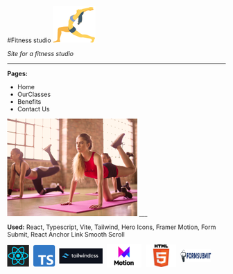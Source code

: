 #Fitness studio ![](./src/assets/favicon.svg)


_Site for a fitness studio_ 
___

__Pages:__      
  * Home
  * OurClasses
  * Benefits
  * Contact Us 
  <img src="./src/assets/image2.png" width=300/>
  ___

__Used:__ 
 React, Typescript, Vite, Tailwind, Hero Icons, Framer Motion, Form Submit, React Anchor Link Smooth Scroll 

<div style="display: flex; gap:10px; align-items: center">
   <img src="./src/assets/react-logo.png" width=50 height=50/>
   <img src="./src/assets/typescript-logo.png" width=50 />
   <img src="./src/assets/tailwind-logo.png" width=100 height=35/>
   <img src="./src/assets/framer-motion-logo.png" width=80>
   <img src="./src/assets/html5-logo.png" width=70>
   <img src="./src/assets/form-submit-logo.png" width=70 height=30>
 </div>
